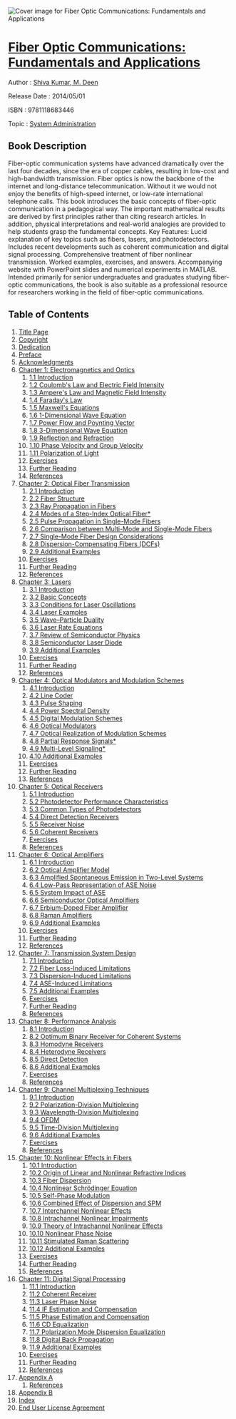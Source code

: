 ![Cover image for Fiber Optic Communications: Fundamentals and Applications](https://imgdetail.ebookreading.net/cover/cover/system_admin/EB9781118683446.jpg)

[Fiber Optic Communications: Fundamentals and Applications](https://ebookreading.net/view/book/Fiber+Optic+Communications%3A+Fundamentals+and+Applications-EB9781118683446_1.html "Fiber Optic Communications: Fundamentals and Applications")
====================================================================================================================

Author : [Shiva Kumar](https://ebookreading.net/search/author/Shiva+Kumar),[ M. Deen](https://ebookreading.net/search/author/+M.+Deen)

Release Date : 2014/05/01

ISBN : 9781118683446

Topic : [System Administration](https://ebookreading.net/search/category/system-administration)

Book Description
-----------------

Fiber-optic communication systems have advanced dramatically over the last four decades, since the era of copper cables, resulting in low-cost and high-bandwidth transmission. Fiber optics is now the backbone of the internet and long-distance telecommunication. Without it we would not enjoy the benefits of high-speed internet, or low-rate international telephone calls.
This book introduces the basic concepts of fiber-optic communication in a pedagogical way. The important mathematical results are derived by first principles rather than citing research articles. In addition, physical interpretations and real-world analogies are provided to help students grasp the fundamental concepts.
Key Features:
Lucid explanation of key topics such as fibers, lasers, and photodetectors.
Includes recent developments such as coherent communication and digital signal processing.
Comprehensive treatment of fiber nonlinear transmission.
Worked examples, exercises, and answers.
Accompanying website with PowerPoint slides and numerical experiments in MATLAB.
Intended primarily for senior undergraduates and graduates studying fiber-optic communications, the book is also suitable as a professional resource for researchers working in the field of fiber-optic communications.
              
Table of Contents
-----------------

1. [Title Page](https://ebookreading.net/view/book/Fiber+Optic+Communications%3A+Fundamentals+and+Applications-EB9781118683446_3.html)
1. [Copyright](https://ebookreading.net/view/book/Fiber+Optic+Communications%3A+Fundamentals+and+Applications-EB9781118683446_4.html#f2)
1. [Dedication](https://ebookreading.net/view/book/Fiber+Optic+Communications%3A+Fundamentals+and+Applications-EB9781118683446_5.html#f3)
1. [Preface](https://ebookreading.net/view/book/Fiber+Optic+Communications%3A+Fundamentals+and+Applications-EB9781118683446_6.html#f4)
1. [Acknowledgments](https://ebookreading.net/view/book/Fiber+Optic+Communications%3A+Fundamentals+and+Applications-EB9781118683446_7.html#f5)
1. [Chapter 1: Electromagnetics and Optics](https://ebookreading.net/view/book/Fiber+Optic+Communications%3A+Fundamentals+and+Applications-EB9781118683446_8.html#c1)
    1. [1.1 Introduction](https://ebookreading.net/view/book/Fiber+Optic+Communications%3A+Fundamentals+and+Applications-EB9781118683446_8.html#c01_level1_1)
    1. [1.2 Coulomb&#39;s Law and Electric Field Intensity](https://ebookreading.net/view/book/Fiber+Optic+Communications%3A+Fundamentals+and+Applications-EB9781118683446_8.html#c01_level1_2)
    1. [1.3 Ampere&#39;s Law and Magnetic Field Intensity](https://ebookreading.net/view/book/Fiber+Optic+Communications%3A+Fundamentals+and+Applications-EB9781118683446_8.html#c01_level1_3)
    1. [1.4 Faraday&#39;s Law](https://ebookreading.net/view/book/Fiber+Optic+Communications%3A+Fundamentals+and+Applications-EB9781118683446_8.html#c01_level1_4)
    1. [1.5 Maxwell&#39;s Equations](https://ebookreading.net/view/book/Fiber+Optic+Communications%3A+Fundamentals+and+Applications-EB9781118683446_8.html#c01_level1_5)
    1. [1.6 1-Dimensional Wave Equation](https://ebookreading.net/view/book/Fiber+Optic+Communications%3A+Fundamentals+and+Applications-EB9781118683446_8.html#c01_level1_6)
    1. [1.7 Power Flow and Poynting Vector](https://ebookreading.net/view/book/Fiber+Optic+Communications%3A+Fundamentals+and+Applications-EB9781118683446_8.html#c01_level1_7)
    1. [1.8 3-Dimensional Wave Equation](https://ebookreading.net/view/book/Fiber+Optic+Communications%3A+Fundamentals+and+Applications-EB9781118683446_8.html#c01_level1_8)
    1. [1.9 Reflection and Refraction](https://ebookreading.net/view/book/Fiber+Optic+Communications%3A+Fundamentals+and+Applications-EB9781118683446_8.html#c01_level1_9)
    1. [1.10 Phase Velocity and Group Velocity](https://ebookreading.net/view/book/Fiber+Optic+Communications%3A+Fundamentals+and+Applications-EB9781118683446_8.html#c01_level1_10)
    1. [1.11 Polarization of Light](https://ebookreading.net/view/book/Fiber+Optic+Communications%3A+Fundamentals+and+Applications-EB9781118683446_8.html#c01_level1_11)
    1. [Exercises](https://ebookreading.net/view/book/Fiber+Optic+Communications%3A+Fundamentals+and+Applications-EB9781118683446_8.html#c01_level1_12)
    1. [Further Reading](https://ebookreading.net/view/book/Fiber+Optic+Communications%3A+Fundamentals+and+Applications-EB9781118683446_8.html#c01_level1_13)
    1. [References](https://ebookreading.net/view/book/Fiber+Optic+Communications%3A+Fundamentals+and+Applications-EB9781118683446_8.html#c01_level1_14)
1. [Chapter 2: Optical Fiber Transmission](https://ebookreading.net/view/book/Fiber+Optic+Communications%3A+Fundamentals+and+Applications-EB9781118683446_9.html#c2)
    1. [2.1 Introduction](https://ebookreading.net/view/book/Fiber+Optic+Communications%3A+Fundamentals+and+Applications-EB9781118683446_9.html#c02_level1_1)
    1. [2.2 Fiber Structure](https://ebookreading.net/view/book/Fiber+Optic+Communications%3A+Fundamentals+and+Applications-EB9781118683446_9.html#c02_level1_2)
    1. [2.3 Ray Propagation in Fibers](https://ebookreading.net/view/book/Fiber+Optic+Communications%3A+Fundamentals+and+Applications-EB9781118683446_9.html#c02_level1_3)
    1. [2.4 Modes of a Step-Index Optical Fiber*](https://ebookreading.net/view/book/Fiber+Optic+Communications%3A+Fundamentals+and+Applications-EB9781118683446_9.html#c02_level1_4)
    1. [2.5 Pulse Propagation in Single-Mode Fibers](https://ebookreading.net/view/book/Fiber+Optic+Communications%3A+Fundamentals+and+Applications-EB9781118683446_9.html#c02_level1_5)
    1. [2.6 Comparison between Multi-Mode and Single-Mode Fibers](https://ebookreading.net/view/book/Fiber+Optic+Communications%3A+Fundamentals+and+Applications-EB9781118683446_9.html#c02_level1_6)
    1. [2.7 Single-Mode Fiber Design Considerations](https://ebookreading.net/view/book/Fiber+Optic+Communications%3A+Fundamentals+and+Applications-EB9781118683446_9.html#c02_level1_7)
    1. [2.8 Dispersion-Compensating Fibers (DCFs)](https://ebookreading.net/view/book/Fiber+Optic+Communications%3A+Fundamentals+and+Applications-EB9781118683446_9.html#c02_level1_8)
    1. [2.9 Additional Examples](https://ebookreading.net/view/book/Fiber+Optic+Communications%3A+Fundamentals+and+Applications-EB9781118683446_9.html#c02_level1_9)
    1. [Exercises](https://ebookreading.net/view/book/Fiber+Optic+Communications%3A+Fundamentals+and+Applications-EB9781118683446_9.html#c02_level1_10)
    1. [Further Reading](https://ebookreading.net/view/book/Fiber+Optic+Communications%3A+Fundamentals+and+Applications-EB9781118683446_9.html#c02_level1_11)
    1. [References](https://ebookreading.net/view/book/Fiber+Optic+Communications%3A+Fundamentals+and+Applications-EB9781118683446_9.html#c02_level1_12)
1. [Chapter 3: Lasers](https://ebookreading.net/view/book/Fiber+Optic+Communications%3A+Fundamentals+and+Applications-EB9781118683446_10.html#c3)
    1. [3.1 Introduction](https://ebookreading.net/view/book/Fiber+Optic+Communications%3A+Fundamentals+and+Applications-EB9781118683446_10.html#c03_level1_1)
    1. [3.2 Basic Concepts](https://ebookreading.net/view/book/Fiber+Optic+Communications%3A+Fundamentals+and+Applications-EB9781118683446_10.html#c03_level1_2)
    1. [3.3 Conditions for Laser Oscillations](https://ebookreading.net/view/book/Fiber+Optic+Communications%3A+Fundamentals+and+Applications-EB9781118683446_10.html#c03_level1_3)
    1. [3.4 Laser Examples](https://ebookreading.net/view/book/Fiber+Optic+Communications%3A+Fundamentals+and+Applications-EB9781118683446_10.html#c03_level1_4)
    1. [3.5 Wave–Particle Duality](https://ebookreading.net/view/book/Fiber+Optic+Communications%3A+Fundamentals+and+Applications-EB9781118683446_10.html#c03_level1_5)
    1. [3.6 Laser Rate Equations](https://ebookreading.net/view/book/Fiber+Optic+Communications%3A+Fundamentals+and+Applications-EB9781118683446_10.html#c03_level1_6)
    1. [3.7 Review of Semiconductor Physics](https://ebookreading.net/view/book/Fiber+Optic+Communications%3A+Fundamentals+and+Applications-EB9781118683446_10.html#c03_level1_7)
    1. [3.8 Semiconductor Laser Diode](https://ebookreading.net/view/book/Fiber+Optic+Communications%3A+Fundamentals+and+Applications-EB9781118683446_10.html#c03_level1_8)
    1. [3.9 Additional Examples](https://ebookreading.net/view/book/Fiber+Optic+Communications%3A+Fundamentals+and+Applications-EB9781118683446_10.html#c03_level1_9)
    1. [Exercises](https://ebookreading.net/view/book/Fiber+Optic+Communications%3A+Fundamentals+and+Applications-EB9781118683446_10.html#c03_level1_10)
    1. [Further Reading](https://ebookreading.net/view/book/Fiber+Optic+Communications%3A+Fundamentals+and+Applications-EB9781118683446_10.html#c03_level1_11)
    1. [References](https://ebookreading.net/view/book/Fiber+Optic+Communications%3A+Fundamentals+and+Applications-EB9781118683446_10.html#c03_level1_12)
1. [Chapter 4: Optical Modulators and Modulation Schemes](https://ebookreading.net/view/book/Fiber+Optic+Communications%3A+Fundamentals+and+Applications-EB9781118683446_11.html#c4)
    1. [4.1 Introduction](https://ebookreading.net/view/book/Fiber+Optic+Communications%3A+Fundamentals+and+Applications-EB9781118683446_11.html#c04_level1_1)
    1. [4.2 Line Coder](https://ebookreading.net/view/book/Fiber+Optic+Communications%3A+Fundamentals+and+Applications-EB9781118683446_11.html#c04_level1_2)
    1. [4.3 Pulse Shaping](https://ebookreading.net/view/book/Fiber+Optic+Communications%3A+Fundamentals+and+Applications-EB9781118683446_11.html#c04_level1_3)
    1. [4.4 Power Spectral Density](https://ebookreading.net/view/book/Fiber+Optic+Communications%3A+Fundamentals+and+Applications-EB9781118683446_11.html#c04_level1_4)
    1. [4.5 Digital Modulation Schemes](https://ebookreading.net/view/book/Fiber+Optic+Communications%3A+Fundamentals+and+Applications-EB9781118683446_11.html#c04_level1_5)
    1. [4.6 Optical Modulators](https://ebookreading.net/view/book/Fiber+Optic+Communications%3A+Fundamentals+and+Applications-EB9781118683446_11.html#c04_level1_6)
    1. [4.7 Optical Realization of Modulation Schemes](https://ebookreading.net/view/book/Fiber+Optic+Communications%3A+Fundamentals+and+Applications-EB9781118683446_11.html#c04_level1_7)
    1. [4.8 Partial Response Signals*](https://ebookreading.net/view/book/Fiber+Optic+Communications%3A+Fundamentals+and+Applications-EB9781118683446_11.html#c04_level1_8)
    1. [4.9 Multi-Level Signaling*](https://ebookreading.net/view/book/Fiber+Optic+Communications%3A+Fundamentals+and+Applications-EB9781118683446_11.html#c04_level1_9)
    1. [4.10 Additional Examples](https://ebookreading.net/view/book/Fiber+Optic+Communications%3A+Fundamentals+and+Applications-EB9781118683446_11.html#c04_level1_10)
    1. [Exercises](https://ebookreading.net/view/book/Fiber+Optic+Communications%3A+Fundamentals+and+Applications-EB9781118683446_11.html#c04_level1_11)
    1. [Further Reading](https://ebookreading.net/view/book/Fiber+Optic+Communications%3A+Fundamentals+and+Applications-EB9781118683446_11.html#c04_level1_12)
    1. [References](https://ebookreading.net/view/book/Fiber+Optic+Communications%3A+Fundamentals+and+Applications-EB9781118683446_11.html#c04_level1_13)
1. [Chapter 5: Optical Receivers](https://ebookreading.net/view/book/Fiber+Optic+Communications%3A+Fundamentals+and+Applications-EB9781118683446_12.html#c5)
    1. [5.1 Introduction](https://ebookreading.net/view/book/Fiber+Optic+Communications%3A+Fundamentals+and+Applications-EB9781118683446_12.html#c05_level1_1)
    1. [5.2 Photodetector Performance Characteristics](https://ebookreading.net/view/book/Fiber+Optic+Communications%3A+Fundamentals+and+Applications-EB9781118683446_12.html#c05_level1_2)
    1. [5.3 Common Types of Photodetectors](https://ebookreading.net/view/book/Fiber+Optic+Communications%3A+Fundamentals+and+Applications-EB9781118683446_12.html#c05_level1_3)
    1. [5.4 Direct Detection Receivers](https://ebookreading.net/view/book/Fiber+Optic+Communications%3A+Fundamentals+and+Applications-EB9781118683446_12.html#c05_level1_4)
    1. [5.5 Receiver Noise](https://ebookreading.net/view/book/Fiber+Optic+Communications%3A+Fundamentals+and+Applications-EB9781118683446_12.html#c05_level1_5)
    1. [5.6 Coherent Receivers](https://ebookreading.net/view/book/Fiber+Optic+Communications%3A+Fundamentals+and+Applications-EB9781118683446_12.html#c05_level1_6)
    1. [Exercises](https://ebookreading.net/view/book/Fiber+Optic+Communications%3A+Fundamentals+and+Applications-EB9781118683446_12.html#c05_level1_7)
    1. [References](https://ebookreading.net/view/book/Fiber+Optic+Communications%3A+Fundamentals+and+Applications-EB9781118683446_12.html#c05_level1_8)
1. [Chapter 6: Optical Amplifiers](https://ebookreading.net/view/book/Fiber+Optic+Communications%3A+Fundamentals+and+Applications-EB9781118683446_13.html#c6)
    1. [6.1 Introduction](https://ebookreading.net/view/book/Fiber+Optic+Communications%3A+Fundamentals+and+Applications-EB9781118683446_13.html#c06_level1_1)
    1. [6.2 Optical Amplifier Model](https://ebookreading.net/view/book/Fiber+Optic+Communications%3A+Fundamentals+and+Applications-EB9781118683446_13.html#c06_level1_2)
    1. [6.3 Amplified Spontaneous Emission in Two-Level Systems](https://ebookreading.net/view/book/Fiber+Optic+Communications%3A+Fundamentals+and+Applications-EB9781118683446_13.html#c06_level1_3)
    1. [6.4 Low-Pass Representation of ASE Noise](https://ebookreading.net/view/book/Fiber+Optic+Communications%3A+Fundamentals+and+Applications-EB9781118683446_13.html#c06_level1_4)
    1. [6.5 System Impact of ASE](https://ebookreading.net/view/book/Fiber+Optic+Communications%3A+Fundamentals+and+Applications-EB9781118683446_13.html#c06_level1_5)
    1. [6.6 Semiconductor Optical Amplifiers](https://ebookreading.net/view/book/Fiber+Optic+Communications%3A+Fundamentals+and+Applications-EB9781118683446_13.html#c06_level1_6)
    1. [6.7 Erbium-Doped Fiber Amplifier](https://ebookreading.net/view/book/Fiber+Optic+Communications%3A+Fundamentals+and+Applications-EB9781118683446_13.html#c06_level1_7)
    1. [6.8 Raman Amplifiers](https://ebookreading.net/view/book/Fiber+Optic+Communications%3A+Fundamentals+and+Applications-EB9781118683446_13.html#c06_level1_8)
    1. [6.9 Additional Examples](https://ebookreading.net/view/book/Fiber+Optic+Communications%3A+Fundamentals+and+Applications-EB9781118683446_13.html#c06_level1_9)
    1. [Exercises](https://ebookreading.net/view/book/Fiber+Optic+Communications%3A+Fundamentals+and+Applications-EB9781118683446_13.html#c06_level1_10)
    1. [Further Reading](https://ebookreading.net/view/book/Fiber+Optic+Communications%3A+Fundamentals+and+Applications-EB9781118683446_13.html#c06_level1_11)
    1. [References](https://ebookreading.net/view/book/Fiber+Optic+Communications%3A+Fundamentals+and+Applications-EB9781118683446_13.html#c06_level1_12)
1. [Chapter 7: Transmission System Design](https://ebookreading.net/view/book/Fiber+Optic+Communications%3A+Fundamentals+and+Applications-EB9781118683446_14.html#c7)
    1. [7.1 Introduction](https://ebookreading.net/view/book/Fiber+Optic+Communications%3A+Fundamentals+and+Applications-EB9781118683446_14.html#c07_level1_1)
    1. [7.2 Fiber Loss-Induced Limitations](https://ebookreading.net/view/book/Fiber+Optic+Communications%3A+Fundamentals+and+Applications-EB9781118683446_14.html#c07_level1_2)
    1. [7.3 Dispersion-Induced Limitations](https://ebookreading.net/view/book/Fiber+Optic+Communications%3A+Fundamentals+and+Applications-EB9781118683446_14.html#c07_level1_3)
    1. [7.4 ASE-Induced Limitations](https://ebookreading.net/view/book/Fiber+Optic+Communications%3A+Fundamentals+and+Applications-EB9781118683446_14.html#c07_level1_4)
    1. [7.5 Additional Examples](https://ebookreading.net/view/book/Fiber+Optic+Communications%3A+Fundamentals+and+Applications-EB9781118683446_14.html#c07_level1_5)
    1. [Exercises](https://ebookreading.net/view/book/Fiber+Optic+Communications%3A+Fundamentals+and+Applications-EB9781118683446_14.html#c07_level1_6)
    1. [Further Reading](https://ebookreading.net/view/book/Fiber+Optic+Communications%3A+Fundamentals+and+Applications-EB9781118683446_14.html#c07_level1_7)
    1. [References](https://ebookreading.net/view/book/Fiber+Optic+Communications%3A+Fundamentals+and+Applications-EB9781118683446_14.html#c07_level1_8)
1. [Chapter 8: Performance Analysis](https://ebookreading.net/view/book/Fiber+Optic+Communications%3A+Fundamentals+and+Applications-EB9781118683446_15.html#c8)
    1. [8.1 Introduction](https://ebookreading.net/view/book/Fiber+Optic+Communications%3A+Fundamentals+and+Applications-EB9781118683446_15.html#c08_level1_1)
    1. [8.2 Optimum Binary Receiver for Coherent Systems](https://ebookreading.net/view/book/Fiber+Optic+Communications%3A+Fundamentals+and+Applications-EB9781118683446_15.html#c08_level1_2)
    1. [8.3 Homodyne Receivers](https://ebookreading.net/view/book/Fiber+Optic+Communications%3A+Fundamentals+and+Applications-EB9781118683446_15.html#c08_level1_3)
    1. [8.4 Heterodyne Receivers](https://ebookreading.net/view/book/Fiber+Optic+Communications%3A+Fundamentals+and+Applications-EB9781118683446_15.html#c08_level1_4)
    1. [8.5 Direct Detection](https://ebookreading.net/view/book/Fiber+Optic+Communications%3A+Fundamentals+and+Applications-EB9781118683446_15.html#c08_level1_5)
    1. [8.6 Additional Examples](https://ebookreading.net/view/book/Fiber+Optic+Communications%3A+Fundamentals+and+Applications-EB9781118683446_15.html#c08_level1_6)
    1. [Exercises](https://ebookreading.net/view/book/Fiber+Optic+Communications%3A+Fundamentals+and+Applications-EB9781118683446_15.html#c08_level1_7)
    1. [References](https://ebookreading.net/view/book/Fiber+Optic+Communications%3A+Fundamentals+and+Applications-EB9781118683446_15.html#c08_level1_8)
1. [Chapter 9: Channel Multiplexing Techniques](https://ebookreading.net/view/book/Fiber+Optic+Communications%3A+Fundamentals+and+Applications-EB9781118683446_16.html#c9)
    1. [9.1 Introduction](https://ebookreading.net/view/book/Fiber+Optic+Communications%3A+Fundamentals+and+Applications-EB9781118683446_16.html#c09_level1_1)
    1. [9.2 Polarization-Division Multiplexing](https://ebookreading.net/view/book/Fiber+Optic+Communications%3A+Fundamentals+and+Applications-EB9781118683446_16.html#c09_level1_2)
    1. [9.3 Wavelength-Division Multiplexing](https://ebookreading.net/view/book/Fiber+Optic+Communications%3A+Fundamentals+and+Applications-EB9781118683446_16.html#c09_level1_3)
    1. [9.4 OFDM](https://ebookreading.net/view/book/Fiber+Optic+Communications%3A+Fundamentals+and+Applications-EB9781118683446_16.html#c09_level1_4)
    1. [9.5 Time-Division Multiplexing](https://ebookreading.net/view/book/Fiber+Optic+Communications%3A+Fundamentals+and+Applications-EB9781118683446_16.html#c09_level1_5)
    1. [9.6 Additional Examples](https://ebookreading.net/view/book/Fiber+Optic+Communications%3A+Fundamentals+and+Applications-EB9781118683446_16.html#c09_level1_6)
    1. [Exercises](https://ebookreading.net/view/book/Fiber+Optic+Communications%3A+Fundamentals+and+Applications-EB9781118683446_16.html#c09_level1_7)
    1. [References](https://ebookreading.net/view/book/Fiber+Optic+Communications%3A+Fundamentals+and+Applications-EB9781118683446_16.html#c09_level1_8)
1. [Chapter 10: Nonlinear Effects in Fibers](https://ebookreading.net/view/book/Fiber+Optic+Communications%3A+Fundamentals+and+Applications-EB9781118683446_17.html#c10)
    1. [10.1 Introduction](https://ebookreading.net/view/book/Fiber+Optic+Communications%3A+Fundamentals+and+Applications-EB9781118683446_17.html#c010_level1_1)
    1. [10.2 Origin of Linear and Nonlinear Refractive Indices](https://ebookreading.net/view/book/Fiber+Optic+Communications%3A+Fundamentals+and+Applications-EB9781118683446_17.html#c010_level1_2)
    1. [10.3 Fiber Dispersion](https://ebookreading.net/view/book/Fiber+Optic+Communications%3A+Fundamentals+and+Applications-EB9781118683446_17.html#c010_level1_3)
    1. [10.4 Nonlinear Schrödinger Equation](https://ebookreading.net/view/book/Fiber+Optic+Communications%3A+Fundamentals+and+Applications-EB9781118683446_17.html#c010_level1_4)
    1. [10.5 Self-Phase Modulation](https://ebookreading.net/view/book/Fiber+Optic+Communications%3A+Fundamentals+and+Applications-EB9781118683446_17.html#c010_level1_5)
    1. [10.6 Combined Effect of Dispersion and SPM](https://ebookreading.net/view/book/Fiber+Optic+Communications%3A+Fundamentals+and+Applications-EB9781118683446_17.html#c010_level1_6)
    1. [10.7 Interchannel Nonlinear Effects](https://ebookreading.net/view/book/Fiber+Optic+Communications%3A+Fundamentals+and+Applications-EB9781118683446_17.html#c010_level1_7)
    1. [10.8 Intrachannel Nonlinear Impairments](https://ebookreading.net/view/book/Fiber+Optic+Communications%3A+Fundamentals+and+Applications-EB9781118683446_17.html#c010_level1_8)
    1. [10.9 Theory of Intrachannel Nonlinear Effects](https://ebookreading.net/view/book/Fiber+Optic+Communications%3A+Fundamentals+and+Applications-EB9781118683446_17.html#c010_level1_9)
    1. [10.10 Nonlinear Phase Noise](https://ebookreading.net/view/book/Fiber+Optic+Communications%3A+Fundamentals+and+Applications-EB9781118683446_17.html#c010_level1_10)
    1. [10.11 Stimulated Raman Scattering](https://ebookreading.net/view/book/Fiber+Optic+Communications%3A+Fundamentals+and+Applications-EB9781118683446_17.html#c010_level1_11)
    1. [10.12 Additional Examples](https://ebookreading.net/view/book/Fiber+Optic+Communications%3A+Fundamentals+and+Applications-EB9781118683446_17.html#c010_level1_12)
    1. [Exercises](https://ebookreading.net/view/book/Fiber+Optic+Communications%3A+Fundamentals+and+Applications-EB9781118683446_17.html#c010_level1_13)
    1. [Further Reading](https://ebookreading.net/view/book/Fiber+Optic+Communications%3A+Fundamentals+and+Applications-EB9781118683446_17.html#c010_level1_14)
    1. [References](https://ebookreading.net/view/book/Fiber+Optic+Communications%3A+Fundamentals+and+Applications-EB9781118683446_17.html#c010_level1_15)
1. [Chapter 11: Digital Signal Processing](https://ebookreading.net/view/book/Fiber+Optic+Communications%3A+Fundamentals+and+Applications-EB9781118683446_18.html#c11)
    1. [11.1 Introduction](https://ebookreading.net/view/book/Fiber+Optic+Communications%3A+Fundamentals+and+Applications-EB9781118683446_18.html#c011_level1_1)
    1. [11.2 Coherent Receiver](https://ebookreading.net/view/book/Fiber+Optic+Communications%3A+Fundamentals+and+Applications-EB9781118683446_18.html#c011_level1_2)
    1. [11.3 Laser Phase Noise](https://ebookreading.net/view/book/Fiber+Optic+Communications%3A+Fundamentals+and+Applications-EB9781118683446_18.html#c011_level1_3)
    1. [11.4 IF Estimation and Compensation](https://ebookreading.net/view/book/Fiber+Optic+Communications%3A+Fundamentals+and+Applications-EB9781118683446_18.html#c011_level1_4)
    1. [11.5 Phase Estimation and Compensation](https://ebookreading.net/view/book/Fiber+Optic+Communications%3A+Fundamentals+and+Applications-EB9781118683446_18.html#c011_level1_5)
    1. [11.6 CD Equalization](https://ebookreading.net/view/book/Fiber+Optic+Communications%3A+Fundamentals+and+Applications-EB9781118683446_18.html#c011_level1_6)
    1. [11.7 Polarization Mode Dispersion Equalization](https://ebookreading.net/view/book/Fiber+Optic+Communications%3A+Fundamentals+and+Applications-EB9781118683446_18.html#c011_level1_7)
    1. [11.8 Digital Back Propagation](https://ebookreading.net/view/book/Fiber+Optic+Communications%3A+Fundamentals+and+Applications-EB9781118683446_18.html#c011_level1_8)
    1. [11.9 Additional Examples](https://ebookreading.net/view/book/Fiber+Optic+Communications%3A+Fundamentals+and+Applications-EB9781118683446_18.html#c011_level1_9)
    1. [Exercises](https://ebookreading.net/view/book/Fiber+Optic+Communications%3A+Fundamentals+and+Applications-EB9781118683446_18.html#c011_level1_10)
    1. [Further Reading](https://ebookreading.net/view/book/Fiber+Optic+Communications%3A+Fundamentals+and+Applications-EB9781118683446_18.html#c011_level1_11)
    1. [References](https://ebookreading.net/view/book/Fiber+Optic+Communications%3A+Fundamentals+and+Applications-EB9781118683446_18.html#c011_level1_12)
1. [Appendix A](https://ebookreading.net/view/book/Fiber+Optic+Communications%3A+Fundamentals+and+Applications-EB9781118683446_19.html#b1)
    1. [References](https://ebookreading.net/view/book/Fiber+Optic+Communications%3A+Fundamentals+and+Applications-EB9781118683446_19.html#c01_level1_1)
1. [Appendix B](https://ebookreading.net/view/book/Fiber+Optic+Communications%3A+Fundamentals+and+Applications-EB9781118683446_20.html#b2)
1. [Index](https://ebookreading.net/view/book/Fiber+Optic+Communications%3A+Fundamentals+and+Applications-EB9781118683446_21.html)
1. [End User License Agreement](https://ebookreading.net/view/book/Fiber+Optic+Communications%3A+Fundamentals+and+Applications-EB9781118683446_22.html)
